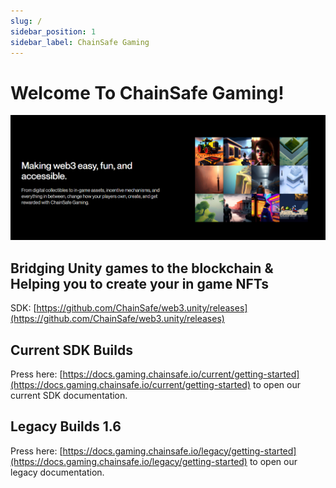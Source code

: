 ```yaml
---
slug: /
sidebar_position: 1
sidebar_label: ChainSafe Gaming
---
```


# Welcome To ChainSafe Gaming!

![](v2/v2Assets/IntroImageChainsafe.png)

## Bridging Unity games to the blockchain & Helping you to create your in game NFTs

SDK: [https://github.com/ChainSafe/web3.unity/releases](https://github.com/ChainSafe/web3.unity/releases)

## Current SDK Builds

Press here: [https://docs.gaming.chainsafe.io/current/getting-started](https://docs.gaming.chainsafe.io/current/getting-started) to open our current SDK documentation.

## Legacy Builds 1.6

Press here: [https://docs.gaming.chainsafe.io/legacy/getting-started](https://docs.gaming.chainsafe.io/legacy/getting-started) to open our legacy documentation.